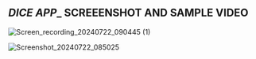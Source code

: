 ___________DICE APP____________
SCREEENSHOT AND SAMPLE VIDEO
--------------------------------
![Screen_recording_20240722_090445 (1)](https://github.com/user-attachments/assets/aedc4428-d696-44c1-a3e3-16ccf436f5c4)


![Screenshot_20240722_085025](https://github.com/user-attachments/assets/28d80448-78e7-4336-9ff6-a1bc4aa65651)

